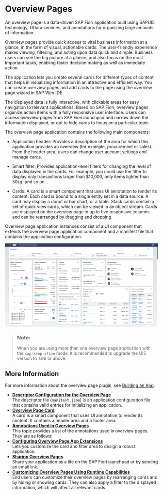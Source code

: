 <!-- loioc64ef8c6c65d4effbfd512e9c9aa5044 -->

# Overview Pages

An overview page is a data-driven SAP Fiori application built using SAPUI5 technology, OData services, and annotations for organizing large amounts of information.

Overview pages provide quick access to vital business information at a glance, in the form of visual, actionable cards. The user-friendly experience makes viewing, filtering, and acting upon data quick and simple. Business users can see the big picture at a glance, and also focus on the most important tasks, enabling faster decision making as well as immediate action.

The application lets you create several cards for different types of content that helps in visualizing information in an attractive and efficient way. You can create overview pages and add cards to the page using the overview page wizard in SAP Web IDE.

The displayed data is fully interactive, with clickable areas for easy navigation to relevant applications. Based on SAP Fiori, overview pages organize action items with a fully responsive user interface. Users can access overview pages from SAP Fiori launchpad and narrow down the information displayed, or opt to hide cards to focus on a particular topic.

The overview page application contains the following main components:

-   Application header: Provides a description of the area for which this application provides an overview \(for example, procurement or sales\). From the header area, users can change user account settings and manage cards.

-   Smart filter: Provides application-level filters for changing the level of data displayed in the cards. For example, you could use the filter to display only transactions larger than $10,000, only items lighter than 50kg, and so on. .

-   Cards: A card is a smart component that uses UI annotation to render its content. Each card is bound to a single entity set in a data source. A card may display a donut or bar chart, or a table. Stack cards contain a set of quick view cards, which can be viewed in an object stream. Cards are displayed on the overview page in up to five responsive columns and can be rearranged by dragging and dropping.




Overview page application instances consist of a UI component that extends the overview page application component and a manifest file that contains the application configuration.

![](images/AnnotationOVP_faeb0bd.png)

> ### Note:  
> When you are using more than one overview page application with the `sap-keep-alive` mode, it is recommended to upgrade the UI5 version to 1.96 or above.



## More Information

For more information about the overview page plugin, see [Building an App](building-an-app-9834a0a.md). 

-   **[Descriptor Configuration for the Overview Page](descriptor-configuration-for-the-overview-page-f194b41.md "The descriptor file (manifest.json) is an application configuration
		file that contains valid entries for initializing an application.")**  
The descriptor file \(`manifest.json`\) is an application configuration file that contains valid entries for initializing an application.
-   **[Overview Page Card](overview-page-card-74332d5.md "A card is a smart component that uses UI annotation to render its content. It contains a
		header area and  a footer area. ")**  
A card is a smart component that uses UI annotation to render its content. It contains a header area and a footer area.
-   **[Annotations Used in Overview Pages](annotations-used-in-overview-pages-65731e6.md "This topic provides a list of the annotations used in overview pages. They are as
		follows:")**  
This topic provides a list of the annotations used in overview pages. They are as follows:
-   **[Configuring Overview Page App Extensions](configuring-overview-page-app-extensions-b240f61.md "Lets you customize the card and filter area to design a robust application.")**  
Lets you customize the card and filter area to design a robust application.
-   **[Sharing Overview Pages](sharing-overview-pages-f9d88b5.md "Share your application as a tile on the SAP Fiori launchpad or by sending an email
		link.")**  
Share your application as a tile on the SAP Fiori launchpad or by sending an email link.
-   **[Customizing Overview Pages Using Runtime Capabilities](customizing-overview-pages-using-runtime-capabilities-5b1dd11.md "End users can customize their overview pages by rearranging cards and by hiding or
		showing cards. They can also apply a filter to the displayed information, which will affect
		all relevant cards.")**  
End users can customize their overview pages by rearranging cards and by hiding or showing cards. They can also apply a filter to the displayed information, which will affect all relevant cards.

